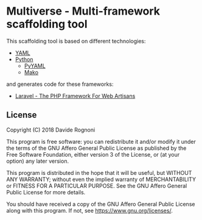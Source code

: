 # Multiverse - Multi-framework scaffolding tool

This scaffolding tool is based on different technologies:

- [YAML](http://yaml.org)
- [Python](https://www.python.org)
  - [PyYAML](https://pyyaml.org)
  - [Mako](https://www.makotemplates.org)

and generates code for these frameworks:

- [Laravel - The PHP Framework For Web Artisans](https://laravel.com)

## License

Copyright (C) 2018 Davide Rognoni

This program is free software: you can redistribute it and/or modify it under the terms of the GNU Affero General Public License as published by the Free Software Foundation, either version 3 of the License, or (at your option) any later version.

This program is distributed in the hope that it will be useful, but WITHOUT ANY WARRANTY; without even the implied warranty of MERCHANTABILITY or FITNESS FOR A PARTICULAR PURPOSE. See the GNU Affero General Public License for more details.

You should have received a copy of the GNU Affero General Public License along with this program. If not, see <https://www.gnu.org/licenses/>.
